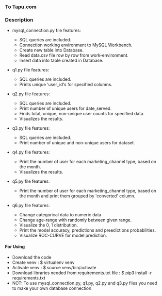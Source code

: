 ### To Tapu.com

### Description
* mysql_connection.py file features:
  - SQL queries are included.
  - Connection working environment to MySQL Workbench.
  - Create new table into Database.
  - Read data.csv file row by row  from work-environment.
  - Insert data into table created in Database.

* q1.py file features:
  - SQL queries are included.
  - Prints unique 'user_id's for specified columns.
  

* q2.py file features:
  - SQL queries are included.
  - Print number of unique users for date_served.
  - Finds total, unique, non-unique user counts for specified data.
  - Visualizes the results.

* q3.py file features:
  - SQL queries are included.
  - Print number of unique and non-unique users for dataset.

* q4.py file features:
  - Print the number of user for each marketing_channel type, based on the month.
  - Visualizes the results.

* q5.py file features:
  - Print the number of user for each marketing_channel type, based on the month and print them grouped by 'converted' column.

* q6.py file features:
  - Change categorical data to numeric data
  - Change age-range with randomly between given range.
  - Visualize the 0, 1 distribution.
  - Print the model accuracy, predictions and preedictions probabilities.
  - Visualize ROC-CURVE for model prediction.



#### For Using
- Download the code
- Create venv : $ virtualenv venv
- Activate venv : $ source venv/bin/activate
- Download libraries needed from requirements.txt file :  $ pip3 install -r requirements.txt
- NOT: To use mysql_connection.py, q1.py, q2.py and q3.py files you need to make your own database connection.